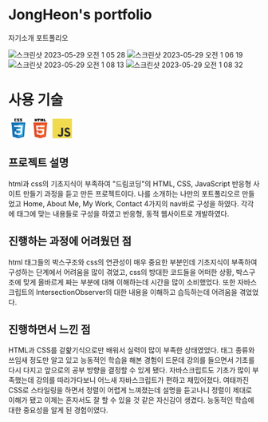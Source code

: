 # JongHeon's portfolio
 자기소개 포트폴리오
 
 <img width="600" alt="스크린샷 2023-05-29 오전 1 05 28" src="https://github.com/whdgjs7300/JongHeon-s-portfolio/assets/112137464/77177fa4-016f-4d3e-b1ca-8bee2ea0f3dc">

<img width="600" alt="스크린샷 2023-05-29 오전 1 06 19" src="https://github.com/whdgjs7300/JongHeon-s-portfolio/assets/112137464/97302c79-81a1-4210-a98c-88669cd5a533">

<img width="600" alt="스크린샷 2023-05-29 오전 1 08 13" src="https://github.com/whdgjs7300/JongHeon-s-portfolio/assets/112137464/2cb9e1c2-d58b-4cc0-b174-e2e6ed394575">

<img width="600" alt="스크린샷 2023-05-29 오전 1 08 32" src="https://github.com/whdgjs7300/JongHeon-s-portfolio/assets/112137464/778eb396-7839-4a9b-b538-3c9ca628ef80">



# 사용 기술
<div>
 
<img src="https://raw.githubusercontent.com/devicons/devicon/master/icons/css3/css3-original-wordmark.svg" alt="css3" width="40" height="40"/> 
 
 <img src="https://raw.githubusercontent.com/devicons/devicon/master/icons/html5/html5-original-wordmark.svg" alt="html5" width="40" height="40"/> 
  <img src="https://raw.githubusercontent.com/devicons/devicon/master/icons/javascript/javascript-original.svg" alt="javascript" width="40" height="40"/>
   

## 프로젝트 설명
 
html과 css의 기초지식이 부족하여 "드림코딩"의 HTML, CSS, JavaScript 반응형 사이트 만들기 과정을 듣고 만든 프로젝트이다.
나를 소개하는 나만의 포트폴리오르 만들었고 Home, About Me, My Work, Contact 4가지의 nav바로 구성을 하였다.
각각에 태그에 맞는 내용들로 구성을 하였고 반응형, 동적 웹사이트로 개발하였다.

 
## 진행하는 과정에 어려웠던 점

html 태그들의 박스구조와 css의 연관성이 매우 중요한 부분인데 기초지식이 부족하여 구성하는 단계에서 어려움을 많이 겪었고, css의 방대한 코드들을 어떠한 상황, 박스구조에 맞게 올바르게 짜는 부분에 대해 
이해하는데 시간을 많이 소비했었다. 또한 자바스크립트의 IntersectionObserver의 대한 내용을 이해하고 습득하는데 어려움을 겪었었다.


## 진행하면서 느낀 점
HTML과 CSS를 겉핥기식으로만 배워서 실력이 많이 부족한 상태였었다. 태그 종류와 쓰임새 정도만 알고 있고 능동적인 학습을 해본 경험이 드문데 강의를 들으면서 기초를 다시 다지고 앞으로의 공부 방향을 결정할 수 있게 됐다. 자바스크립트도 기초가 많이 부족했는데 강의를 따라가다보니 어느새 자바스크립트가 편하고 재밌어졌다. 여태까진 CSS로 스타일링을 하면서 정렬이 어렵게 느껴졌는데 설명을 듣고나니 정렬이 제대로 이해가 됐고 이제는 혼자서도 잘 할 수 있을 것 같은 자신감이 생겼다. 능동적인 학습에 대한 중요성을 알게 된 경험이였다.

